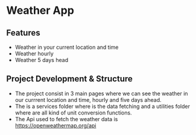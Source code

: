 # Weather App

## Features
* Weather in your current location and time
* Weather hourly
* Weather 5 days head

## Project Development & Structure
* The project consist in 3 main pages where we can see the weather in our currrent location and time, hourly and five days ahead. 
* The is a services folder where is the data fetching and a utilities folder where are all kind of unit conversion functions. 
* The Api used to fetch the weather data is https://openweathermap.org/api






